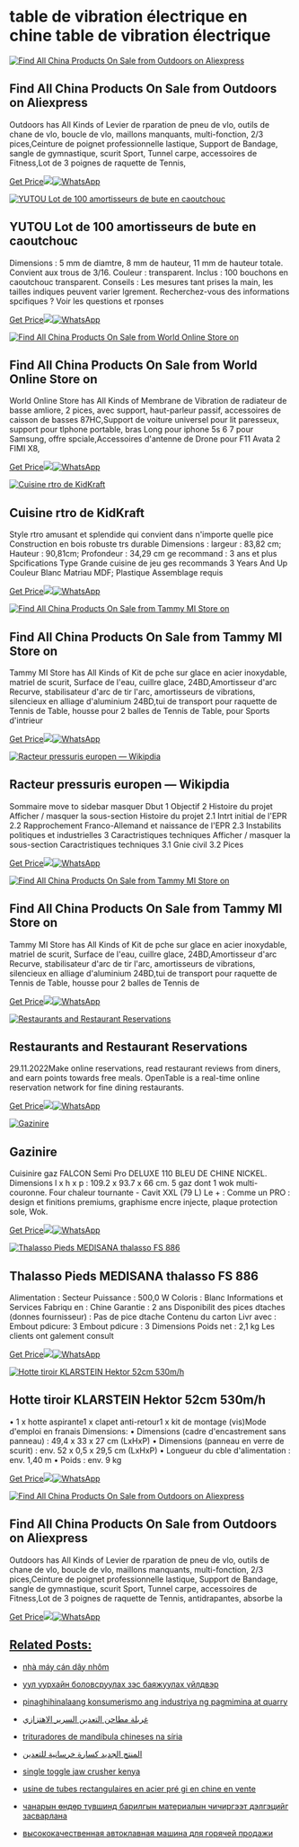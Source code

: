 # table de vibration électrique en chine table de vibration électrique
<a href="https://mnn.zoosnet.net/LR/Chatpre.aspx?id=MNN94995150&p=https://vbl.co.za/" target="_blank">![Find All China Products On Sale from Outdoors on Aliexpress ](https://raw.githubusercontent.com/CNylniu/imgs/main/370.jpg)</a>
## Find All China Products On Sale from Outdoors on Aliexpress 
Outdoors has All Kinds of Levier de rparation de pneu de vlo, outils de chane de vlo, boucle de vlo, maillons manquants, multi-fonction, 2/3 pices,Ceinture de poignet professionnelle lastique, Support de Bandage, sangle de gymnastique, scurit Sport, Tunnel carpe, accessoires de Fitness,Lot de 3 poignes de raquette de Tennis, 
<a href="https://mnn.zoosnet.net/LR/Chatpre.aspx?id=MNN94995150&p=https://vbl.co.za/" target="_blank">Get Price</a><a href="https://mnn.zoosnet.net/LR/Chatpre.aspx?id=MNN94995150&p=https://vbl.co.za/" target="_blank"><img src="https://raw.githubusercontent.com/CNylniu/imgs/main/chat.gif"></a><a href="https://whatsapp.shibangsoft.com/WhatsApp.php" class="whatsapp"><img class="whattel" src="https://raw.githubusercontent.com/CNylniu/imgs/main/whatsapp.gif" alt="WhatsApp">
<a href="https://mnn.zoosnet.net/LR/Chatpre.aspx?id=MNN94995150&p=https://vbl.co.za/" target="_blank">![YUTOU Lot de 100 amortisseurs de bute en caoutchouc ](https://raw.githubusercontent.com/CNylniu/imgs/main/216.jpg)</a>
## YUTOU Lot de 100 amortisseurs de bute en caoutchouc 
Dimensions : 5 mm de diamtre, 8 mm de hauteur, 11 mm de hauteur totale. Convient aux trous de 3/16. Couleur : transparent. Inclus : 100 bouchons en caoutchouc transparent. Conseils : Les mesures tant prises la main, les tailles indiques peuvent varier lgrement. Recherchez-vous des informations spcifiques ? Voir les questions et rponses
<a href="https://mnn.zoosnet.net/LR/Chatpre.aspx?id=MNN94995150&p=https://vbl.co.za/" target="_blank">Get Price</a><a href="https://mnn.zoosnet.net/LR/Chatpre.aspx?id=MNN94995150&p=https://vbl.co.za/" target="_blank"><img src="https://raw.githubusercontent.com/CNylniu/imgs/main/chat.gif"></a><a href="https://whatsapp.shibangsoft.com/WhatsApp.php" class="whatsapp"><img class="whattel" src="https://raw.githubusercontent.com/CNylniu/imgs/main/whatsapp.gif" alt="WhatsApp">
<a href="https://mnn.zoosnet.net/LR/Chatpre.aspx?id=MNN94995150&p=https://vbl.co.za/" target="_blank">![Find All China Products On Sale from World Online Store on ](https://raw.githubusercontent.com/CNylniu/imgs/main/752.jpg)</a>
## Find All China Products On Sale from World Online Store on 
World Online Store has All Kinds of Membrane de Vibration de radiateur de basse amliore, 2 pices, avec support, haut-parleur passif, accessoires de caisson de basses 87HC,Support de voiture universel pour lit paresseux, support pour tlphone portable, bras Long pour iphone 5s 6 7 pour Samsung, offre spciale,Accessoires d'antenne de Drone pour F11 Avata 2 FIMI X8, 
<a href="https://mnn.zoosnet.net/LR/Chatpre.aspx?id=MNN94995150&p=https://vbl.co.za/" target="_blank">Get Price</a><a href="https://mnn.zoosnet.net/LR/Chatpre.aspx?id=MNN94995150&p=https://vbl.co.za/" target="_blank"><img src="https://raw.githubusercontent.com/CNylniu/imgs/main/chat.gif"></a><a href="https://whatsapp.shibangsoft.com/WhatsApp.php" class="whatsapp"><img class="whattel" src="https://raw.githubusercontent.com/CNylniu/imgs/main/whatsapp.gif" alt="WhatsApp">
<a href="https://mnn.zoosnet.net/LR/Chatpre.aspx?id=MNN94995150&p=https://vbl.co.za/" target="_blank">![Cuisine rtro de KidKraft ](https://raw.githubusercontent.com/CNylniu/imgs/main/427.jpg)</a>
## Cuisine rtro de KidKraft 
Style rtro amusant et splendide qui convient dans n'importe quelle pice Construction en bois robuste trs durable Dimensions : largeur : 83,82 cm; Hauteur : 90,81cm; Profondeur : 34,29 cm ge recommand : 3 ans et plus Spcifications Type Grande cuisine de jeu ges recommands 3 Years And Up Couleur Blanc Matriau MDF; Plastique Assemblage requis
<a href="https://mnn.zoosnet.net/LR/Chatpre.aspx?id=MNN94995150&p=https://vbl.co.za/" target="_blank">Get Price</a><a href="https://mnn.zoosnet.net/LR/Chatpre.aspx?id=MNN94995150&p=https://vbl.co.za/" target="_blank"><img src="https://raw.githubusercontent.com/CNylniu/imgs/main/chat.gif"></a><a href="https://whatsapp.shibangsoft.com/WhatsApp.php" class="whatsapp"><img class="whattel" src="https://raw.githubusercontent.com/CNylniu/imgs/main/whatsapp.gif" alt="WhatsApp">
<a href="https://mnn.zoosnet.net/LR/Chatpre.aspx?id=MNN94995150&p=https://vbl.co.za/" target="_blank">![Find All China Products On Sale from Tammy MI Store on ](https://raw.githubusercontent.com/CNylniu/imgs/main/811.jpg)</a>
## Find All China Products On Sale from Tammy MI Store on 
Tammy MI Store has All Kinds of Kit de pche sur glace en acier inoxydable, matriel de scurit, Surface de l'eau, cuillre glace, 24BD,Amortisseur d'arc Recurve, stabilisateur d'arc de tir l'arc, amortisseurs de vibrations, silencieux en alliage d'aluminium 24BD,tui de transport pour raquette de Tennis de Table, housse pour 2 balles de Tennis de Table, pour Sports d'intrieur 
<a href="https://mnn.zoosnet.net/LR/Chatpre.aspx?id=MNN94995150&p=https://vbl.co.za/" target="_blank">Get Price</a><a href="https://mnn.zoosnet.net/LR/Chatpre.aspx?id=MNN94995150&p=https://vbl.co.za/" target="_blank"><img src="https://raw.githubusercontent.com/CNylniu/imgs/main/chat.gif"></a><a href="https://whatsapp.shibangsoft.com/WhatsApp.php" class="whatsapp"><img class="whattel" src="https://raw.githubusercontent.com/CNylniu/imgs/main/whatsapp.gif" alt="WhatsApp">
<a href="https://mnn.zoosnet.net/LR/Chatpre.aspx?id=MNN94995150&p=https://vbl.co.za/" target="_blank">![Racteur pressuris europen — Wikipdia](https://raw.githubusercontent.com/CNylniu/imgs/main/707.jpg)</a>
## Racteur pressuris europen — Wikipdia
Sommaire move to sidebar masquer Dbut 1 Objectif 2 Histoire du projet Afficher / masquer la sous-section Histoire du projet 2.1 Intrt initial de l'EPR 2.2 Rapprochement Franco-Allemand et naissance de l'EPR 2.3 Instabilits politiques et industrielles 3 Caractristiques techniques Afficher / masquer la sous-section Caractristiques techniques 3.1 Gnie civil 3.2 Pices 
<a href="https://mnn.zoosnet.net/LR/Chatpre.aspx?id=MNN94995150&p=https://vbl.co.za/" target="_blank">Get Price</a><a href="https://mnn.zoosnet.net/LR/Chatpre.aspx?id=MNN94995150&p=https://vbl.co.za/" target="_blank"><img src="https://raw.githubusercontent.com/CNylniu/imgs/main/chat.gif"></a><a href="https://whatsapp.shibangsoft.com/WhatsApp.php" class="whatsapp"><img class="whattel" src="https://raw.githubusercontent.com/CNylniu/imgs/main/whatsapp.gif" alt="WhatsApp">
<a href="https://mnn.zoosnet.net/LR/Chatpre.aspx?id=MNN94995150&p=https://vbl.co.za/" target="_blank">![Find All China Products On Sale from Tammy MI Store on ](https://raw.githubusercontent.com/CNylniu/imgs/main/223.jpg)</a>
## Find All China Products On Sale from Tammy MI Store on 
Tammy MI Store has All Kinds of Kit de pche sur glace en acier inoxydable, matriel de scurit, Surface de l'eau, cuillre glace, 24BD,Amortisseur d'arc Recurve, stabilisateur d'arc de tir l'arc, amortisseurs de vibrations, silencieux en alliage d'aluminium 24BD,tui de transport pour raquette de Tennis de Table, housse pour 2 balles de Tennis de 
<a href="https://mnn.zoosnet.net/LR/Chatpre.aspx?id=MNN94995150&p=https://vbl.co.za/" target="_blank">Get Price</a><a href="https://mnn.zoosnet.net/LR/Chatpre.aspx?id=MNN94995150&p=https://vbl.co.za/" target="_blank"><img src="https://raw.githubusercontent.com/CNylniu/imgs/main/chat.gif"></a><a href="https://whatsapp.shibangsoft.com/WhatsApp.php" class="whatsapp"><img class="whattel" src="https://raw.githubusercontent.com/CNylniu/imgs/main/whatsapp.gif" alt="WhatsApp">
<a href="https://mnn.zoosnet.net/LR/Chatpre.aspx?id=MNN94995150&p=https://vbl.co.za/" target="_blank">![Restaurants and Restaurant Reservations ](https://raw.githubusercontent.com/CNylniu/imgs/main/278.jpg)</a>
## Restaurants and Restaurant Reservations 
29.11.2022Make online reservations, read restaurant reviews from diners, and earn points towards free meals. OpenTable is a real-time online reservation network for fine dining restaurants.
<a href="https://mnn.zoosnet.net/LR/Chatpre.aspx?id=MNN94995150&p=https://vbl.co.za/" target="_blank">Get Price</a><a href="https://mnn.zoosnet.net/LR/Chatpre.aspx?id=MNN94995150&p=https://vbl.co.za/" target="_blank"><img src="https://raw.githubusercontent.com/CNylniu/imgs/main/chat.gif"></a><a href="https://whatsapp.shibangsoft.com/WhatsApp.php" class="whatsapp"><img class="whattel" src="https://raw.githubusercontent.com/CNylniu/imgs/main/whatsapp.gif" alt="WhatsApp">
<a href="https://mnn.zoosnet.net/LR/Chatpre.aspx?id=MNN94995150&p=https://vbl.co.za/" target="_blank">![Gazinire ](https://raw.githubusercontent.com/CNylniu/imgs/main/7.jpg)</a>
## Gazinire 
Cuisinire gaz FALCON Semi Pro DELUXE 110 BLEU DE CHINE NICKEL. Dimensions l x h x p : 109.2 x 93.7 x 66 cm. 5 gaz dont 1 wok multi-couronne. Four chaleur tournante - Cavit XXL (79 L) Le + : Comme un PRO : design et finitions premiums, graphisme encre injecte, plaque protection sole, Wok.
<a href="https://mnn.zoosnet.net/LR/Chatpre.aspx?id=MNN94995150&p=https://vbl.co.za/" target="_blank">Get Price</a><a href="https://mnn.zoosnet.net/LR/Chatpre.aspx?id=MNN94995150&p=https://vbl.co.za/" target="_blank"><img src="https://raw.githubusercontent.com/CNylniu/imgs/main/chat.gif"></a><a href="https://whatsapp.shibangsoft.com/WhatsApp.php" class="whatsapp"><img class="whattel" src="https://raw.githubusercontent.com/CNylniu/imgs/main/whatsapp.gif" alt="WhatsApp">
<a href="https://mnn.zoosnet.net/LR/Chatpre.aspx?id=MNN94995150&p=https://vbl.co.za/" target="_blank">![Thalasso Pieds MEDISANA thalasso FS 886 ](https://raw.githubusercontent.com/CNylniu/imgs/main/690.jpg)</a>
## Thalasso Pieds MEDISANA thalasso FS 886 
Alimentation : Secteur Puissance : 500,0 W Coloris : Blanc Informations et Services Fabriqu en : Chine Garantie : 2 ans Disponibilit des pices dtaches (donnes fournisseur) : Pas de pice dtache Contenu du carton Livr avec : Embout pdicure: 3 Embout pdicure : 3 Dimensions Poids net : 2,1 kg Les clients ont galement consult
<a href="https://mnn.zoosnet.net/LR/Chatpre.aspx?id=MNN94995150&p=https://vbl.co.za/" target="_blank">Get Price</a><a href="https://mnn.zoosnet.net/LR/Chatpre.aspx?id=MNN94995150&p=https://vbl.co.za/" target="_blank"><img src="https://raw.githubusercontent.com/CNylniu/imgs/main/chat.gif"></a><a href="https://whatsapp.shibangsoft.com/WhatsApp.php" class="whatsapp"><img class="whattel" src="https://raw.githubusercontent.com/CNylniu/imgs/main/whatsapp.gif" alt="WhatsApp">
<a href="https://mnn.zoosnet.net/LR/Chatpre.aspx?id=MNN94995150&p=https://vbl.co.za/" target="_blank">![Hotte tiroir KLARSTEIN Hektor 52cm 530m/h ](https://raw.githubusercontent.com/CNylniu/imgs/main/542.jpg)</a>
## Hotte tiroir KLARSTEIN Hektor 52cm 530m/h 
• 1 x hotte aspirante1 x clapet anti-retour1 x kit de montage (vis)Mode d'emploi en franais Dimensions: • Dimensions (cadre d'encastrement sans panneau) : 49,4 x 33 x 27 cm (LxHxP) • Dimensions (panneau en verre de scurit) : env. 52 x 0,5 x 29,5 cm (LxHxP) • Longueur du cble d'alimentation : env. 1,40 m • Poids : env. 9 kg
<a href="https://mnn.zoosnet.net/LR/Chatpre.aspx?id=MNN94995150&p=https://vbl.co.za/" target="_blank">Get Price</a><a href="https://mnn.zoosnet.net/LR/Chatpre.aspx?id=MNN94995150&p=https://vbl.co.za/" target="_blank"><img src="https://raw.githubusercontent.com/CNylniu/imgs/main/chat.gif"></a><a href="https://whatsapp.shibangsoft.com/WhatsApp.php" class="whatsapp"><img class="whattel" src="https://raw.githubusercontent.com/CNylniu/imgs/main/whatsapp.gif" alt="WhatsApp">
<a href="https://mnn.zoosnet.net/LR/Chatpre.aspx?id=MNN94995150&p=https://vbl.co.za/" target="_blank">![Find All China Products On Sale from Outdoors on Aliexpress ](https://raw.githubusercontent.com/CNylniu/imgs/main/319.jpg)</a>
## Find All China Products On Sale from Outdoors on Aliexpress 
Outdoors has All Kinds of Levier de rparation de pneu de vlo, outils de chane de vlo, boucle de vlo, maillons manquants, multi-fonction, 2/3 pices,Ceinture de poignet professionnelle lastique, Support de Bandage, sangle de gymnastique, scurit Sport, Tunnel carpe, accessoires de Fitness,Lot de 3 poignes de raquette de Tennis, antidrapantes, absorbe la 
<a href="https://mnn.zoosnet.net/LR/Chatpre.aspx?id=MNN94995150&p=https://vbl.co.za/" target="_blank">Get Price</a><a href="https://mnn.zoosnet.net/LR/Chatpre.aspx?id=MNN94995150&p=https://vbl.co.za/" target="_blank"><img src="https://raw.githubusercontent.com/CNylniu/imgs/main/chat.gif"></a><a href="https://whatsapp.shibangsoft.com/WhatsApp.php" class="whatsapp"><img class="whattel" src="https://raw.githubusercontent.com/CNylniu/imgs/main/whatsapp.gif" alt="WhatsApp">
## Related Posts:
* [nhà máy cán dây nhôm](nh%C3%A0%20m%C3%A1y%20c%C3%A1n%20d%C3%A2y%20nh%C3%B4m.md)
* [уул уурхайн боловсруулах зэс баяжуулах үйлдвэр](%D1%83%D1%83%D0%BB%20%D1%83%D1%83%D1%80%D1%85%D0%B0%D0%B9%D0%BD%20%D0%B1%D0%BE%D0%BB%D0%BE%D0%B2%D1%81%D1%80%D1%83%D1%83%D0%BB%D0%B0%D1%85%20%D0%B7%D1%8D%D1%81%20%D0%B1%D0%B0%D1%8F%D0%B6%D1%83%D1%83%D0%BB%D0%B0%D1%85%20%D2%AF%D0%B9%D0%BB%D0%B4%D0%B2%D1%8D%D1%80.md)
* [pinaghihinalaang konsumerismo ang industriya ng pagmimina at quarry](pinaghihinalaang%20konsumerismo%20ang%20industriya%20ng%20pagmimina%20at%20quarry.md)
* [غربلة مطاحن التعدين السرير الاهتزازي](%D8%BA%D8%B1%D8%A8%D9%84%D8%A9%20%D9%85%D8%B7%D8%A7%D8%AD%D9%86%20%D8%A7%D9%84%D8%AA%D8%B9%D8%AF%D9%8A%D9%86%20%D8%A7%D9%84%D8%B3%D8%B1%D9%8A%D8%B1%20%D8%A7%D9%84%D8%A7%D9%87%D8%AA%D8%B2%D8%A7%D8%B2%D9%8A.md)
* [trituradores de mandíbula chineses na síria](trituradores%20de%20mand%C3%ADbula%20chineses%20na%20s%C3%ADria.md)
* [المنتج الجديد كسارة خرسانية للتعدين](%D8%A7%D9%84%D9%85%D9%86%D8%AA%D8%AC%20%D8%A7%D9%84%D8%AC%D8%AF%D9%8A%D8%AF%20%D9%83%D8%B3%D8%A7%D8%B1%D8%A9%20%D8%AE%D8%B1%D8%B3%D8%A7%D9%86%D9%8A%D8%A9%20%D9%84%D9%84%D8%AA%D8%B9%D8%AF%D9%8A%D9%86.md)
* [single toggle jaw crusher kenya](single%20toggle%20jaw%20crusher%20kenya.md)
* [usine de tubes rectangulaires en acier pré gi en chine en vente](usine%20de%20tubes%20rectangulaires%20en%20acier%20pr%C3%A9%20gi%20en%20chine%20en%20vente.md)
* [чанарын өндөр түвшинд барилгын материалын чичиргээт дэлгэцийг засварлана](%D1%87%D0%B0%D0%BD%D0%B0%D1%80%D1%8B%D0%BD%20%D3%A9%D0%BD%D0%B4%D3%A9%D1%80%20%D1%82%D2%AF%D0%B2%D1%88%D0%B8%D0%BD%D0%B4%20%D0%B1%D0%B0%D1%80%D0%B8%D0%BB%D0%B3%D1%8B%D0%BD%20%D0%BC%D0%B0%D1%82%D0%B5%D1%80%D0%B8%D0%B0%D0%BB%D1%8B%D0%BD%20%D1%87%D0%B8%D1%87%D0%B8%D1%80%D0%B3%D1%8D%D1%8D%D1%82%20%D0%B4%D1%8D%D0%BB%D0%B3%D1%8D%D1%86%D0%B8%D0%B9%D0%B3%20%D0%B7%D0%B0%D1%81%D0%B2%D0%B0%D1%80%D0%BB%D0%B0%D0%BD%D0%B0.md)
* [высококачественная автоклавная машина для горячей продажи](%D0%B2%D1%8B%D1%81%D0%BE%D0%BA%D0%BE%D0%BA%D0%B0%D1%87%D0%B5%D1%81%D1%82%D0%B2%D0%B5%D0%BD%D0%BD%D0%B0%D1%8F%20%D0%B0%D0%B2%D1%82%D0%BE%D0%BA%D0%BB%D0%B0%D0%B2%D0%BD%D0%B0%D1%8F%20%D0%BC%D0%B0%D1%88%D0%B8%D0%BD%D0%B0%20%D0%B4%D0%BB%D1%8F%20%D0%B3%D0%BE%D1%80%D1%8F%D1%87%D0%B5%D0%B9%20%D0%BF%D1%80%D0%BE%D0%B4%D0%B0%D0%B6%D0%B8.md)
